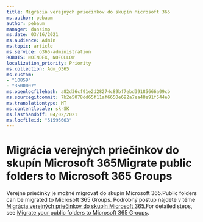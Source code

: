 ```yaml
---
title: Migrácia verejných priečinkov do skupín Microsoft 365
ms.author: pebaum
author: pebaum
manager: dansimp
ms.date: 03/16/2021
ms.audience: Admin
ms.topic: article
ms.service: o365-administration
ROBOTS: NOINDEX, NOFOLLOW
localization_priority: Priority
ms.collection: Adm_O365
ms.custom:
- "10859"
- "3500007"
ms.openlocfilehash: a82d36cf91e2d28274c89bf7ebd39185666a09cb
ms.sourcegitcommit: 7b2e5078dd65f11af6650e692a7ea48e91f544e0
ms.translationtype: MT
ms.contentlocale: sk-SK
ms.lasthandoff: 04/02/2021
ms.locfileid: "51595663"
---
```

# <a name="migrate-public-folders-to-microsoft-365-groups"></a><span data-ttu-id="4460f-102">Migrácia verejných priečinkov do skupín Microsoft 365</span><span class="sxs-lookup"><span data-stu-id="4460f-102">Migrate public folders to Microsoft 365 Groups</span></span>

<span data-ttu-id="4460f-103">Verejné priečinky je možné migrovať do skupín Microsoft 365.</span><span class="sxs-lookup"><span data-stu-id="4460f-103">Public folders can be migrated to Microsoft 365 Groups.</span></span> <span data-ttu-id="4460f-104">Podrobný postup nájdete v téme [Migrácia verejných priečinkov do skupín Microsoft 365.](https://aka.ms/PFToM365Group)</span><span class="sxs-lookup"><span data-stu-id="4460f-104">For detailed steps, see [Migrate your public folders to Microsoft 365 Groups](https://aka.ms/PFToM365Group).</span></span>